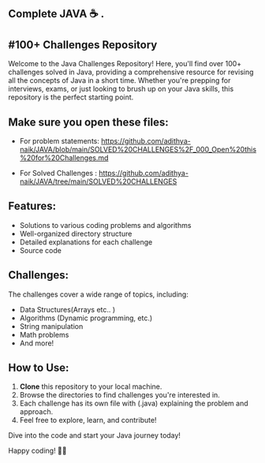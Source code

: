 Complete JAVA ☕ .
-----------------------------------------------
#100+ Challenges Repository
-----------------------------------------------

Welcome to the Java Challenges Repository! Here, you'll find over 100+ challenges solved in Java, providing a comprehensive resource for revising all the concepts of Java in a short time. Whether you're prepping for interviews, exams, or just looking to brush up on your Java skills, this repository is the perfect starting point.


Make sure you open these files:
-----------------------------------------------
- For problem statements:
https://github.com/adithya-naik/JAVA/blob/main/SOLVED%20CHALLENGES%2F_000_Open%20this%20for%20Challenges.md

- For Solved Challenges :
https://github.com/adithya-naik/JAVA/tree/main/SOLVED%20CHALLENGES


## Features:
- Solutions to various coding problems and algorithms
- Well-organized directory structure
- Detailed explanations for each challenge
- Source code 

## Challenges:
The challenges cover a wide range of topics, including:
- Data Structures(Arrays etc.. ) 
- Algorithms (Dynamic programming, etc.)
- String manipulation
- Math problems
- And more!

## How to Use:
1. **Clone** this repository to your local machine.
2. Browse the directories to find challenges you're interested in.
3. Each challenge has its own file with (.java)  explaining the problem and approach.
4. Feel free to explore, learn, and contribute!


Dive into the code and start your Java journey today!

Happy coding! 🚀😊
